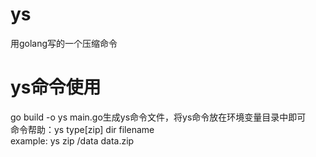# ys
用golang写的一个压缩命令

# ys命令使用
go build -o ys main.go生成ys命令文件，将ys命令放在环境变量目录中即可  
命令帮助：ys type[zip] dir filename  
example: ys zip /data data.zip
